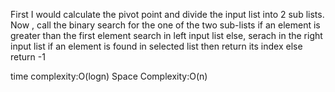 First I would calculate the pivot point and divide the input list into 2 sub lists.
Now , call the binary search for the one of the two sub-lists
if an element is greater than the first element search in left input list
else, serach in the right input list
if an element is found in selected list then return its index else return -1

time complexity:O(logn)
Space Complexity:O(n)